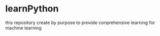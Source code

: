 # learnPython
this repository create by purpose to provide conprehensive learning for machine learning 
